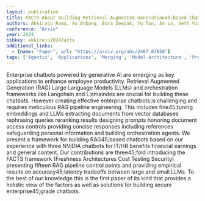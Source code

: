 ```yaml
---
layout: publication
title: FACTS About Building Retrieval Augmented Generation45;based Chatbots
authors: Akkiraju Rama, Xu Anbang, Bora Deepak, Yu Tan, An Lu, Seth Vishal, Shukla Aaditya, Gundecha Pritam, Mehta Hridhay, Jha Ashwin, Raj Prithvi, Balasubramanian Abhinav, Maram Murali, Muthusamy Guru, Annepally Shivakesh Reddy, Knowles Sidney, Du Min, Burnett Nick, Javiya Sean, Marannan Ashok, Kumari Mamta, Jha Surbhi, Dereszenski Ethan, Chakraborty Anupam, Ranjan Subhash, Terfai Amina, Surya Anoop, Mercer Tracey, Thanigachalam Vinodh Kumar, Bar Tamar, Krishnan Sanjana, Kilaru Samy, Jaksic Jasmine, Algarici Nave, Liberman Jacob, Conway Joey, Nayyar Sonu, Boitano Justin
conference: "Arxiv"
year: 2024
bibkey: akkiraju2024facts
additional_links:
  - {name: "Paper", url: "https://arxiv.org/abs/2407.07858"}
tags: ['Agentic', 'Applications', 'Merging', 'Model Architecture', 'Prompting', 'RAG', 'Security', 'Tools']
---
```

Enterprise chatbots powered by generative AI are emerging as key applications to enhance employee productivity. Retrieval Augmented Generation (RAG) Large Language Models (LLMs) and orchestration frameworks like Langchain and Llamaindex are crucial for building these chatbots. However creating effective enterprise chatbots is challenging and requires meticulous RAG pipeline engineering. This includes fine45;tuning embeddings and LLMs extracting documents from vector databases rephrasing queries reranking results designing prompts honoring document access controls providing concise responses including references safeguarding personal information and building orchestration agents. We present a framework for building RAG45;based chatbots based on our experience with three NVIDIA chatbots for IT/HR benefits financial earnings and general content. Our contributions are three45;fold introducing the FACTS framework (Freshness Architectures Cost Testing Security) presenting fifteen RAG pipeline control points and providing empirical results on accuracy45;latency tradeoffs between large and small LLMs. To the best of our knowledge this is the first paper of its kind that provides a holistic view of the factors as well as solutions for building secure enterprise45;grade chatbots.
